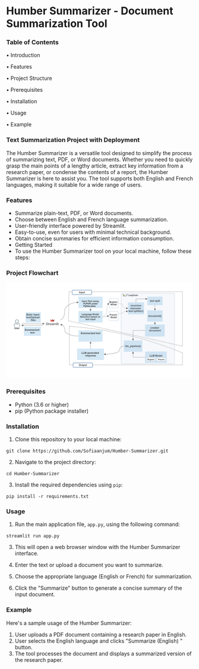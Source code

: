 # Humber Summarizer - Document Summarization Tool

### Table of Contents
•	Introduction

•	Features

•	Project Structure

•	Prerequisites

•	Installation

•	Usage

•	Example


### Text Summarization Project with Deployment
The Humber Summarizer is a versatile tool designed to simplify the process of summarizing text, PDF, or Word documents. Whether you need to quickly grasp the main points of a lengthy article, extract key information from a research paper, or condense the contents of a report, the Humber Summarizer is here to assist you. The tool supports both English and French languages, making it suitable for a wide range of users.

### Features
- Summarize plain-text, PDF, or Word documents.
- Choose between English and French language summarization.
- User-friendly interface powered by Streamlit.
- Easy-to-use, even for users with minimal technical background.
- Obtain concise summaries for efficient information consumption.
- Getting Started
- To use the Humber Summarizer tool on your local machine, follow these steps:

### Project Flowchart
![Alt text](https://github.com/Sofiaanjum/Humber-Summarizer/blob/main/flowchart.png)


### Prerequisites
- Python (3.6 or higher)
- pip (Python package installer)

### Installation
1. Clone this repository to your local machine:
   
```
git clone https://github.com/Sofiaanjum/Humber-Summarizer.git
```

2. Navigate to the project directory:

```
cd Humber-Summarizer
```

3. Install the required dependencies using `pip`:

```
pip install -r requirements.txt
```

### Usage
1. Run the main application file, `app.py`, using the following command:
```
streamlit run app.py
```

3. This will open a web browser window with the Humber Summarizer interface.

4. Enter the text or upload a document you want to summarize.

5. Choose the appropriate language (English or French) for summarization.

6. Click the "Summarize" button to generate a concise summary of the input document.

### Example
Here's a sample usage of the Humber Summarizer:

1. User uploads a PDF document containing a research paper in English.
2. User selects the English language and clicks "Summarize (English) " button.
3. The tool processes the document and displays a summarized version of the research paper.
